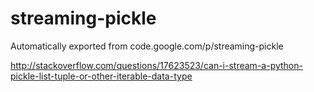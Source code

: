 # streaming-pickle
Automatically exported from code.google.com/p/streaming-pickle

http://stackoverflow.com/questions/17623523/can-i-stream-a-python-pickle-list-tuple-or-other-iterable-data-type
